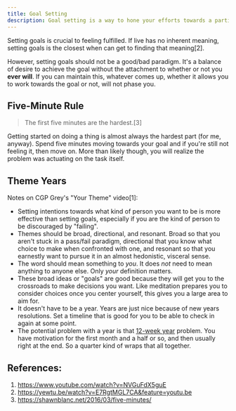 ```yaml
---
title: Goal Setting
description: Goal setting is a way to hone your efforts towards a particular end result.
---
```


Setting goals is crucial to feeling fulfilled. If live has no inherent meaning, setting goals is the closest when can get to finding that meaning[2].

However, setting goals should not be a good/bad paradigm. It's a balance of desire to achieve the goal without the attachment to whether or not you **ever will**. If you can maintain this, whatever comes up, whether it allows you to work towards the goal or not, will not phase you.

## Five-Minute Rule

> The first five minutes are the hardest.[3]

Getting started on doing a thing is almost always the hardest part (for me, anyway). Spend five minutes moving towards your goal and if you're still not feeling it, then move on. More than likely though, you will realize the problem was actuating on the task itself.

## Theme Years

Notes on CGP Grey's "Your Theme" video[1]:

* Setting intentions towards what kind of person you want to be is more effective than setting goals, especially if you are the kind of person to be discouraged by "failing".
* Themes should be broad, directional, and resonant. Broad so that you aren't stuck in a pass/fail paradigm, directional that you know what choice to make when confronted with one, and resonant so that you earnestly want to pursue it in an almost hedonistic, visceral sense.
* The word should mean something to *you*. It does *not* need to mean anything to anyone else. Only *your* definition matters.
* These broad ideas or "goals" are good because they will get you to the crossroads to make decisions you want. Like meditation prepares you to consider choices once you center yourself, this gives you a large area to aim for.
* It doesn't have to be a year. Years are just nice because of new years resolutions. Set a timeline that is good for you to be able to check in again at some point.
* The potential problem with a year is that [12-week year](https://12weekyear.com/) problem. You have motivation for the first month and a half or so, and then usually right at the end. So a quarter kind of wraps that all together.


## References:

1. https://www.youtube.com/watch?v=NVGuFdX5guE
2. https://yewtu.be/watch?v=E7RgtMGL7CA&feature=youtu.be
3. https://shawnblanc.net/2016/03/five-minutes/